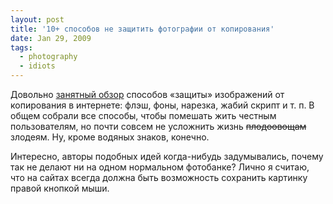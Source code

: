 ```yaml
---
layout: post
title: '10+ способов не защитить фотографии от копирования'
date: Jan 29, 2009
tags:
  - photography
  - idiots
---
```


Довольно [занятный обзор](http://www.webresourcesdepot.com/10-ways-to-protect-images-from-being-stolen/ "10+ Ways To Protect Images From Being Stolen") способов «защиты» изображений от копирования в интернете: флэш, фоны, нарезка, жабий скрипт и т. п. В общем собрали все способы, чтобы помешать жить честным пользователям, но почти совсем не усложнить жизнь ~~плодоовощам~~ злодеям. Ну, кроме водяных знаков, конечно.

Интересно, авторы подобных идей когда-нибудь задумывались, почему так не делают ни на одном нормальном фотобанке? Лично я считаю, что на сайтах всегда должна быть возможность сохранить картинку правой кнопкой мыши.
